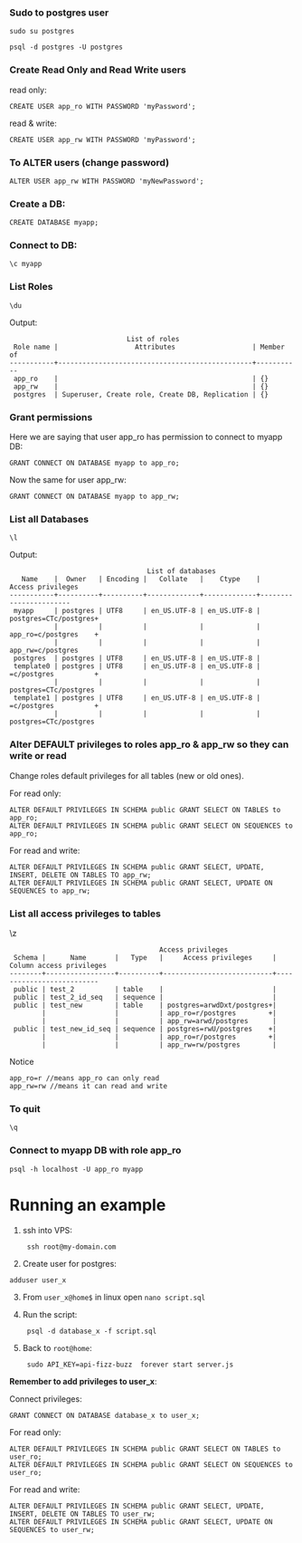 ### Sudo to postgres user
`sudo su postgres`

`psql -d postgres -U postgres`

### Create Read Only and Read Write users

read only:

	CREATE USER app_ro WITH PASSWORD 'myPassword';

read & write:

	CREATE USER app_rw WITH PASSWORD 'myPassword';

### To ALTER users (change password)

	ALTER USER app_rw WITH PASSWORD 'myNewPassword';

### Create a DB:

	CREATE DATABASE myapp;

### Connect to DB:

	\c myapp

### List Roles 

	\du

Output:

	                             List of roles
	 Role name |                   Attributes                   | Member of
	-----------+------------------------------------------------+-----------
	 app_ro    |                                                | {}
	 app_rw    |                                                | {}
	 postgres  | Superuser, Create role, Create DB, Replication | {}


### Grant permissions

Here we are saying that user app_ro has permission to connect to myapp DB:

	GRANT CONNECT ON DATABASE myapp to app_ro;

Now the same for user app_rw:

	GRANT CONNECT ON DATABASE myapp to app_rw;

### List all Databases

	\l
Output:

	                                  List of databases
	   Name    |  Owner   | Encoding |   Collate   |    Ctype    |   Access privileges
	-----------+----------+----------+-------------+-------------+-----------------------
	 myapp     | postgres | UTF8     | en_US.UTF-8 | en_US.UTF-8 | postgres=CTc/postgres+
	           |          |          |             |             | app_ro=c/postgres    +
	           |          |          |             |             | app_rw=c/postgres
	 postgres  | postgres | UTF8     | en_US.UTF-8 | en_US.UTF-8 |
	 template0 | postgres | UTF8     | en_US.UTF-8 | en_US.UTF-8 | =c/postgres          +
	           |          |          |             |             | postgres=CTc/postgres
	 template1 | postgres | UTF8     | en_US.UTF-8 | en_US.UTF-8 | =c/postgres          +
	           |          |          |             |             | postgres=CTc/postgres

		   

### Alter DEFAULT privileges to roles app_ro & app_rw so they can write or read

Change roles default privileges for all tables (new or old ones).

For read only:

	ALTER DEFAULT PRIVILEGES IN SCHEMA public GRANT SELECT ON TABLES to app_ro;
	ALTER DEFAULT PRIVILEGES IN SCHEMA public GRANT SELECT ON SEQUENCES to app_ro;

For read and write:

	ALTER DEFAULT PRIVILEGES IN SCHEMA public GRANT SELECT, UPDATE, INSERT, DELETE ON TABLES TO app_rw;
	ALTER DEFAULT PRIVILEGES IN SCHEMA public GRANT SELECT, UPDATE ON SEQUENCES to app_rw;

### List all access privileges to tables

\z

	                                     Access privileges
	 Schema |      Name       |   Type   |     Access privileges     | Column access privileges
	--------+-----------------+----------+---------------------------+--------------------------
	 public | test_2          | table    |                           |
	 public | test_2_id_seq   | sequence |                           |
	 public | test_new        | table    | postgres=arwdDxt/postgres+|
	        |                 |          | app_ro=r/postgres        +|
	        |                 |          | app_rw=arwd/postgres      |
	 public | test_new_id_seq | sequence | postgres=rwU/postgres    +|
	        |                 |          | app_ro=r/postgres        +|
	        |                 |          | app_rw=rw/postgres        |

Notice
	
	app_ro=r //means app_ro can only read  
	app_rw=rw //means it can read and write	


### To quit

	\q

### Connect to myapp DB with role app_ro

	psql -h localhost -U app_ro myapp



# Running an example
1. ssh into VPS:
		
		ssh root@my-domain.com
		
2. Create user for postgres:

 `adduser user_x`
 
3. From `user_x@home$` in linux open `nano script.sql`


4. Run the script: 

		psql -d database_x -f script.sql

5. Back to `root@home`:

		sudo API_KEY=api-fizz-buzz  forever start server.js

**Remember to add privileges to user_x**:

Connect privileges:
	
	GRANT CONNECT ON DATABASE database_x to user_x; 

For read only:

	ALTER DEFAULT PRIVILEGES IN SCHEMA public GRANT SELECT ON TABLES to user_ro;
	ALTER DEFAULT PRIVILEGES IN SCHEMA public GRANT SELECT ON SEQUENCES to user_ro;
	
For read and write:

	ALTER DEFAULT PRIVILEGES IN SCHEMA public GRANT SELECT, UPDATE, INSERT, DELETE ON TABLES TO user_rw;
	ALTER DEFAULT PRIVILEGES IN SCHEMA public GRANT SELECT, UPDATE ON SEQUENCES to user_rw;
